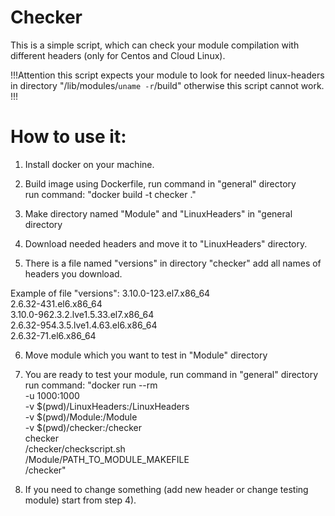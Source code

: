 # Checker
This is a simple script, which can check your module compilation with different headers (only for Centos and Cloud Linux).

!!!Attention this script expects your module to look for needed linux-headers in directory "/lib/modules/`uname -r`/build" otherwise this script cannot work. !!!


# How to use it:
1) Install docker on your machine.
2) Build image using Dockerfile, run command in "general" directory \
run command: "docker build -t checker ."

3) Make directory named "Module" and "LinuxHeaders" in "general directory
4) Download needed headers and move it to "LinuxHeaders" directory.
5) There is a file named "versions" in directory "checker" add all names of headers you download.

Example of file "versions":
3.10.0-123.el7.x86_64 \
2.6.32-431.el6.x86_64 \
3.10.0-962.3.2.lve1.5.33.el7.x86_64 \
2.6.32-954.3.5.lve1.4.63.el6.x86_64 \
2.6.32-71.el6.x86_64

6) Move module which you want to test in "Module" directory


7) You are ready to test your module, run command in "general" directory \
run command: 
"docker run --rm \
-u 1000:1000 \
-v $(pwd)/LinuxHeaders:/LinuxHeaders \
-v $(pwd)/Module:/Module \
-v $(pwd)/checker:/checker \
checker \
/checker/checkscript.sh \
/Module/PATH_TO_MODULE_MAKEFILE \
/checker" 

8) If you need to change something (add new header or change testing module) start from step 4).
